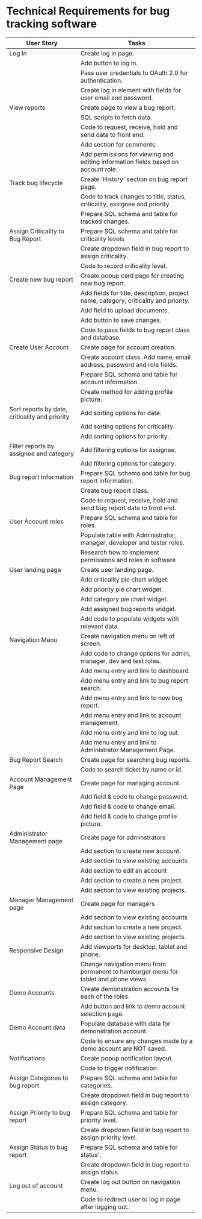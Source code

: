 # **Technical Requirements for bug tracking software**

| User Story | Tasks |
| --- | --- |
| Log In | Create log in page. |
| | Add button to log in. |
| | Pass user credentials to OAuth 2.0 for authentication. |
| | Create log in element with fields for user email and password. |
| View reports | Create page to view a bug report. |
| | SQL scripts to fetch data. |
| | Code to request, receive, hold and send data to front end. |
| | Add section for comments. |
| | Add permissions for viewing and editing information fields based on account role.
| Track bug lifecycle | Create 'History' section on bug report page. |
| | Code to track changes to title, status, criticality, assignee and priority. |
| | Prepare SQL schema and table for tracked changes. |
| Assign Criticality to Bug Report | Prepare SQL schema and table for criticality levels |
| | Create dropdown field in bug report to assign criticality. |
| | Code to record criticality level. |
| Create new bug report | Create popup card page for creating new bug report. |
| | Add fields for title, description, project name, category, criticality and priority. |
| | Add field to upload documents. |
| | Add button to save changes. |
| | Code to pass fields to bug report class and database. |
| Create User Account | Create page for account creation. |
| | Create account class. Add name, email address, password and role fields. |
| | Prepare SQL schema and table for account information. |
| | Create method for adding profile picture. |
| Sort reports by date, criticality and priority | Add sorting options for date. |
| | Add sorting options for criticality. |
| | Add sorting options for priority. |
| Filter reports by assignee and category | Add filtering options for assignee. |
| | Add filtering options for category. |
| Bug report Information | Prepare SQL schema and table for bug report information. |
| | Create bug report class. |
| | Code to request, receive, hold and send bug report data to front end. |
| User Account roles | Prepare SQL schema and table for roles. |
| | Populate table with Administrator, manager, developer and tester roles. |
| | Research how to implement permissions and roles in software |
| User landing page | Create user landing page. |
| | Add criticality pie chart widget. |
| | Add priority pie chart widget. |
| | Add category pie chart widget. |
| | Add assigned bug reports widget. |
| | Add code to populate widgets with relevant data. |
| Navigation Menu | Create navigation menu on left of screen. |
| | Add code to change options for admin, manager, dev and test roles. |
| | Add menu entry and link to dashboard. |
| | Add menu entry and link to bug report search. |
| | Add menu entry and link to new bug report. |
| | Add menu entry and link to account management. |
| | Add menu entry and link to log out. |
| | Add menu entry and link to Administrator Management Page. |
| Bug Report Search | Create page for searching bug reports. |
| | Code to search ticket by name or id. |
| Account Management Page | Create page for managing account. |
| | Add field & code to change password. |
| | Add field & code to change email. |
| | Add field & code to change profile picture. |
| Administrator Management page | Create page for adminstrators |
| | Add section to create new account. |
| | Add section to view existing accounts |
| | Add section to edit an account |
| | Add section to create a new project. |
| | Add section to view existing projects. |
| Manager Management page | Create page for managers |
| | Add section to view existing accounts |
| | Add section to create a new project. |
| | Add section to view existing projects. |
| Responsive Design | Add viewports for desktop, tablet and phone. |
| | Change navigation menu from permanent to hamburger menu for tablet and phone views. |
| Demo Accounts | Create demonstration accounts for each of the roles. |
| | Add button and link to demo account selection page. |
| Demo Account data | Populate database with data for demonstration account. |
| | Code to ensure any changes made by a demo account are NOT saved. |
| Notifications | Create popup notification layout. |
| | Code to trigger notification. |
| Assign Categories to bug report | Prepare SQL schema and table for categories. |
| | Create dropdown field in bug report to assign category. |
| Assign Priority to bug report | Prepare SQL schema and table for priority level. |
| | Create dropdown field in bug report to assign priority level. |
| Assign Status to bug report | Prepare SQL schema and table for status'. |
| | Create dropdown field in bug report to assign status. |
| Log out of account | Create log out button on navigation menu. |
| | Code to redirect user to log in page after logging out. |